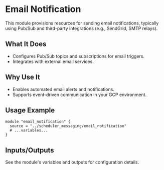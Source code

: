 # Email Notification

This module provisions resources for sending email notifications, typically using Pub/Sub and third-party integrations (e.g., SendGrid, SMTP relays).

## What It Does
- Configures Pub/Sub topics and subscriptions for email triggers.
- Integrates with external email services.

## Why Use It
- Enables automated email alerts and notifications.
- Supports event-driven communication in your GCP environment.

## Usage Example
```hcl
module "email_notification" {
  source = "../scheduler_messaging/email_notification"
  # ...variables...
}
```

## Inputs/Outputs
See the module's variables and outputs for configuration details.
